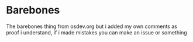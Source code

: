 # Barebones
The barebones thing from osdev.org but i added my own comments as proof i understand, if i made mistakes you can make an issue or something
